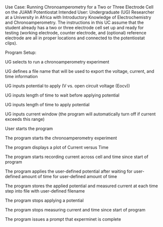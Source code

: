 Use Case: Running Chronoamperometry for a Two or Three Electrode Cell on the JUAMI Potentiostat Intended User: Undergraduate (UG) Researcher at a University in Africa with Introductory Knowledge of Electrochemistry and Chronoamperometry. The instructions in this UC assume that the student already has a two or three electrode cell set up and ready for testing (working electrode, counter electrode, and (optional) reference electrode are all in proper locations and connected to the potentiostat clips). 

Program Setup:

UG selects to run a chronoamperometry experiment

UG defines a file name that will be used to export the voltage, current, and time information

UG inputs potential to apply (V vs. open circuit voltage (Eocv))

UG inputs length of time to wait before applying potential

UG inputs length of time to apply potential

UG inputs current window (the program will automatically turn off if current exceeds this range)

User starts the program

The program starts the chronoamperometry experiment

The program displays a plot of Current versus Time

The program starts recording current across cell and time since start of program

The program applies the user-defined potential after waiting for user-defined amount of time for user-defined amount of time

The program stores the applied potential and measured current at each time step into file with user-defined filename

The program stops applying a potential

The program stops measuring current and time since start of program

The program issues a prompt that experminet is complete

